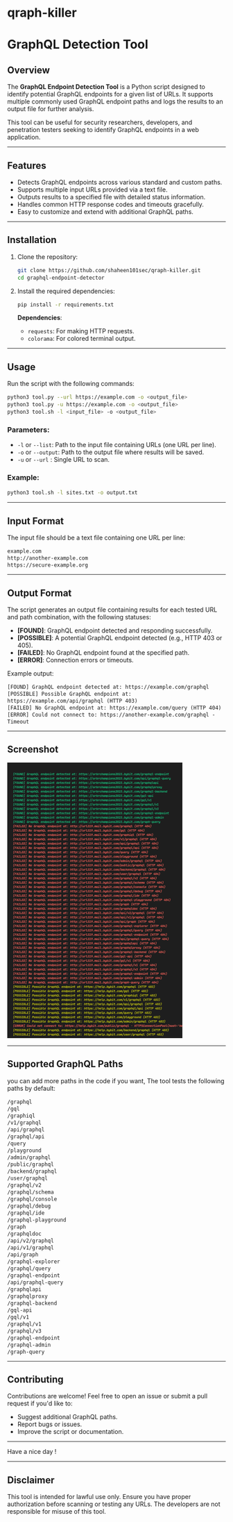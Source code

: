 # qraph-killer

# GraphQL Detection Tool

## Overview

The **GraphQL Endpoint Detection Tool** is a Python script designed to identify potential GraphQL endpoints for a given list of URLs. It supports multiple commonly used GraphQL endpoint paths and logs the results to an output file for further analysis.

This tool can be useful for security researchers, developers, and penetration testers seeking to identify GraphQL endpoints in a web application.

---

## Features

- Detects GraphQL endpoints across various standard and custom paths.
- Supports multiple input URLs provided via a text file.
- Outputs results to a specified file with detailed status information.
- Handles common HTTP response codes and timeouts gracefully.
- Easy to customize and extend with additional GraphQL paths.

---

## Installation

1. Clone the repository:
   ```bash
   git clone https://github.com/shaheen101sec/qraph-killer.git
   cd graphql-endpoint-detector
   ```

2. Install the required dependencies:
   ```bash
   pip install -r requirements.txt
   ```

   **Dependencies**:
   - `requests`: For making HTTP requests.
   - `colorama`: For colored terminal output.

---

## Usage

Run the script with the following commands:
```bash
python3 tool.py --url https://example.com -o <output_file>
python3 tool.py -u https://example.com -o <output_file>
python3 tool.sh -l <input_file> -o <output_file>
```

### Parameters:
- `-l` or `--list`: Path to the input file containing URLs (one URL per line).
- `-o` or `--output`: Path to the output file where results will be saved.
- `-u` or `--url` : Single URL to scan.

### Example:
```bash
python3 tool.sh -l sites.txt -o output.txt
```

---

## Input Format

The input file should be a text file containing one URL per line:
```
example.com
http://another-example.com
https://secure-example.org
```

---

## Output Format

The script generates an output file containing results for each tested URL and path combination, with the following statuses:
- **[FOUND]**: GraphQL endpoint detected and responding successfully.
- **[POSSIBLE]**: A potential GraphQL endpoint detected (e.g., HTTP 403 or 405).
- **[FAILED]**: No GraphQL endpoint found at the specified path.
- **[ERROR]**: Connection errors or timeouts.

Example output:
```
[FOUND] GraphQL endpoint detected at: https://example.com/graphql
[POSSIBLE] Possible GraphQL endpoint at: https://example.com/api/graphql (HTTP 403)
[FAILED] No GraphQL endpoint at: https://example.com/query (HTTP 404)
[ERROR] Could not connect to: https://another-example.com/graphql - Timeout
```

---

## Screenshot

<img src="tool.png" alt="GraphQL Tool">

---
## Supported GraphQL Paths

you can add more paths in the code if you want,
The tool tests the following paths by default:
```
/graphql
/gql
/graphiql
/v1/graphql
/api/graphql
/graphql/api
/query
/playground
/admin/graphql
/public/graphql
/backend/graphql
/user/graphql
/graphql/v2
/graphql/schema
/graphql/console
/graphql/debug
/graphql/ide
/graphql-playground
/graph
/graphqldoc
/api/v2/graphql
/api/v1/graphql
/api/graph
/graphql-explorer
/graphql/query
/graphql-endpoint
/api/graphql-query
/graphqlapi
/graphqlproxy
/graphql-backend
/gql-api
/gql/v1
/graphql/v1
/graphql/v3
/graphql-endpoint
/graphql-admin
/graph-query
```

---

## Contributing

Contributions are welcome! Feel free to open an issue or submit a pull request if you'd like to:
- Suggest additional GraphQL paths.
- Report bugs or issues.
- Improve the script or documentation.

---

Have a nice day !

---

## Disclaimer

This tool is intended for lawful use only. Ensure you have proper authorization before scanning or testing any URLs. The developers are not responsible for misuse of this tool.

